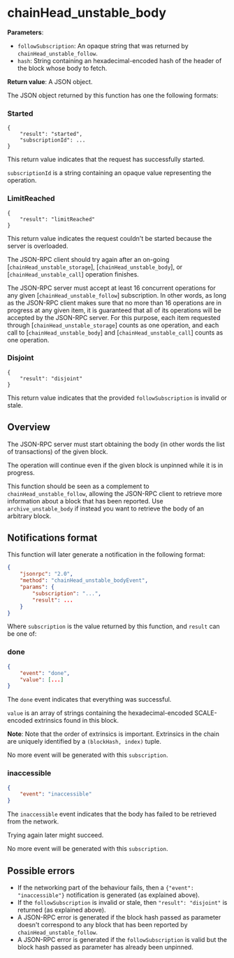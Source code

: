 # chainHead_unstable_body

**Parameters**:

- `followSubscription`: An opaque string that was returned by `chainHead_unstable_follow`.
- `hash`: String containing an hexadecimal-encoded hash of the header of the block whose body to fetch.

**Return value**: A JSON object.

The JSON object returned by this function has one the following formats:

### Started

```
{
    "result": "started",
    "subscriptionId": ...
}
```

This return value indicates that the request has successfully started.

`subscriptionId` is a string containing an opaque value representing the operation.

### LimitReached

```
{
    "result": "limitReached"
}
```

This return value indicates the request couldn't be started because the server is overloaded.

The JSON-RPC client should try again after an on-going [`chainHead_unstable_storage`], [`chainHead_unstable_body`], or [`chainHead_unstable_call`] operation finishes.

The JSON-RPC server must accept at least 16 concurrent operations for any given [`chainHead_unstable_follow`] subscription. In other words, as long as the JSON-RPC client makes sure that no more than 16 operations are in progress at any given item, it is guaranteed that all of its operations will be accepted by the JSON-RPC server.
For this purpose, each item requested through [`chainHead_unstable_storage`] counts as one operation, and each call to [`chainHead_unstable_body`] and [`chainHead_unstable_call`] counts as one operation.

### Disjoint

```
{
    "result": "disjoint"
}
```

This return value indicates that the provided `followSubscription` is invalid or stale.

## Overview

The JSON-RPC server must start obtaining the body (in other words the list of transactions) of the given block.

The operation will continue even if the given block is unpinned while it is in progress.

This function should be seen as a complement to `chainHead_unstable_follow`, allowing the JSON-RPC client to retrieve more information about a block that has been reported. Use `archive_unstable_body` if instead you want to retrieve the body of an arbitrary block.

## Notifications format

This function will later generate a notification in the following format:

```json
{
    "jsonrpc": "2.0",
    "method": "chainHead_unstable_bodyEvent",
    "params": {
        "subscription": "...",
        "result": ...
    }
}
```

Where `subscription` is the value returned by this function, and `result` can be one of:

### done

```json
{
    "event": "done",
    "value": [...]
}
```

The `done` event indicates that everything was successful.

`value` is an array of strings containing the hexadecimal-encoded SCALE-encoded extrinsics found in this block.

**Note**: Note that the order of extrinsics is important. Extrinsics in the chain are uniquely identified by a `(blockHash, index)` tuple.

No more event will be generated with this `subscription`.

### inaccessible

```json
{
    "event": "inaccessible"
}
```

The `inaccessible` event indicates that the body has failed to be retrieved from the network.

Trying again later might succeed.

No more event will be generated with this `subscription`.

## Possible errors

- If the networking part of the behaviour fails, then a `{"event": "inaccessible"}` notification is generated (as explained above).
- If the `followSubscription` is invalid or stale, then `"result": "disjoint"` is returned (as explained above).
- A JSON-RPC error is generated if the block hash passed as parameter doesn't correspond to any block that has been reported by `chainHead_unstable_follow`.
- A JSON-RPC error is generated if the `followSubscription` is valid but the block hash passed as parameter has already been unpinned.
